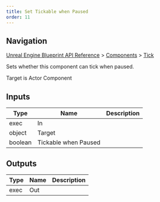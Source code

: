```yaml
---
title: Set Tickable when Paused
order: 11
---
```

## Navigation

[Unreal Engine Blueprint API Reference](https://dev.epicgames.com/documentation/en-us/unreal-engine/BlueprintAPI) > [Components](https://dev.epicgames.com/documentation/en-us/unreal-engine/BlueprintAPI/Components) > [Tick](https://dev.epicgames.com/documentation/en-us/unreal-engine/BlueprintAPI/Components/Tick)

Sets whether this component can tick when paused.

Target is Actor Component

## Inputs

| Type | Name | Description |
| --- | --- | --- |
| exec | In |  |
| object | Target |  |
| boolean | Tickable when Paused |  |

## Outputs

| Type | Name | Description |
| --- | --- | --- |
| exec | Out |  |
